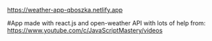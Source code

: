 https://weather-app-qboszka.netlify.app

#App made with react.js and open-weather API with lots of help from:  https://www.youtube.com/c/JavaScriptMastery/videos
